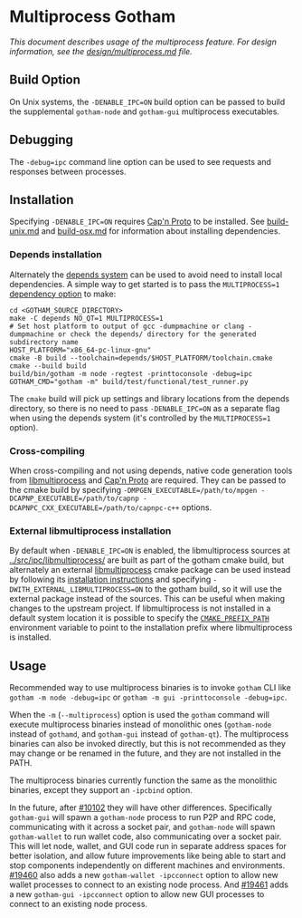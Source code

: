 # Multiprocess Gotham

_This document describes usage of the multiprocess feature. For design information, see the [design/multiprocess.md](design/multiprocess.md) file._

## Build Option

On Unix systems, the `-DENABLE_IPC=ON` build option can be passed to build the supplemental `gotham-node` and `gotham-gui` multiprocess executables.

## Debugging

The `-debug=ipc` command line option can be used to see requests and responses between processes.

## Installation

Specifying `-DENABLE_IPC=ON` requires [Cap'n Proto](https://capnproto.org/) to be installed. See [build-unix.md](build-unix.md) and [build-osx.md](build-osx.md) for information about installing dependencies.

### Depends installation

Alternately the [depends system](../depends) can be used to avoid need to install local dependencies. A simple way to get started is to pass the `MULTIPROCESS=1` [dependency option](../depends#dependency-options) to make:

```
cd <GOTHAM_SOURCE_DIRECTORY>
make -C depends NO_QT=1 MULTIPROCESS=1
# Set host platform to output of gcc -dumpmachine or clang -dumpmachine or check the depends/ directory for the generated subdirectory name
HOST_PLATFORM="x86_64-pc-linux-gnu"
cmake -B build --toolchain=depends/$HOST_PLATFORM/toolchain.cmake
cmake --build build
build/bin/gotham -m node -regtest -printtoconsole -debug=ipc
GOTHAM_CMD="gotham -m" build/test/functional/test_runner.py
```

The `cmake` build will pick up settings and library locations from the depends directory, so there is no need to pass `-DENABLE_IPC=ON` as a separate flag when using the depends system (it's controlled by the `MULTIPROCESS=1` option).

### Cross-compiling

When cross-compiling and not using depends, native code generation tools from [libmultiprocess](https://github.com/gotham-core/libmultiprocess) and [Cap'n Proto](https://capnproto.org/) are required. They can be passed to the cmake build by specifying `-DMPGEN_EXECUTABLE=/path/to/mpgen -DCAPNP_EXECUTABLE=/path/to/capnp -DCAPNPC_CXX_EXECUTABLE=/path/to/capnpc-c++` options.

### External libmultiprocess installation

By default when `-DENABLE_IPC=ON` is enabled, the libmultiprocess sources at [../src/ipc/libmultiprocess/](../src/ipc/libmultiprocess/) are built as part of the gotham cmake build, but alternately an external [libmultiprocess](https://github.com/gotham-core/libmultiprocess/) cmake package can be used instead by following its [installation instructions](https://github.com/gotham-core/libmultiprocess/blob/master/doc/install.md) and specifying `-DWITH_EXTERNAL_LIBMULTIPROCESS=ON` to the gotham build, so it will use the external package instead of the sources. This can be useful when making changes to the upstream project. If libmultiprocess is not installed in a default system location it is possible to specify the [`CMAKE_PREFIX_PATH`](https://cmake.org/cmake/help/latest/envvar/CMAKE_PREFIX_PATH.html) environment variable to point to the installation prefix where libmultiprocess is installed.

## Usage

Recommended way to use multiprocess binaries is to invoke `gotham` CLI like `gotham -m node -debug=ipc` or `gotham -m gui -printtoconsole -debug=ipc`.

When the `-m` (`--multiprocess`) option is used the `gotham` command will execute multiprocess binaries instead of monolithic ones (`gotham-node` instead of `gothamd`, and `gotham-gui` instead of `gotham-qt`). The multiprocess binaries can also be invoked directly, but this is not recommended as they may change or be renamed in the future, and they are not installed in the PATH.

The multiprocess binaries currently function the same as the monolithic binaries, except they support an `-ipcbind` option.

In the future, after [#10102](https://github.com/gotham/gotham/pull/10102) they will have other differences. Specifically `gotham-gui` will spawn a `gotham-node` process to run P2P and RPC code, communicating with it across a socket pair, and `gotham-node` will spawn `gotham-wallet` to run wallet code, also communicating over a socket pair. This will let node, wallet, and GUI code run in separate address spaces for better isolation, and allow future improvements like being able to start and stop components independently on different machines and environments. [#19460](https://github.com/gotham/gotham/pull/19460) also adds a new `gotham-wallet -ipcconnect` option to allow new wallet processes to connect to an existing node process.
And [#19461](https://github.com/gotham/gotham/pull/19461) adds a new `gotham-gui -ipcconnect` option to allow new GUI processes to connect to an existing node process.
